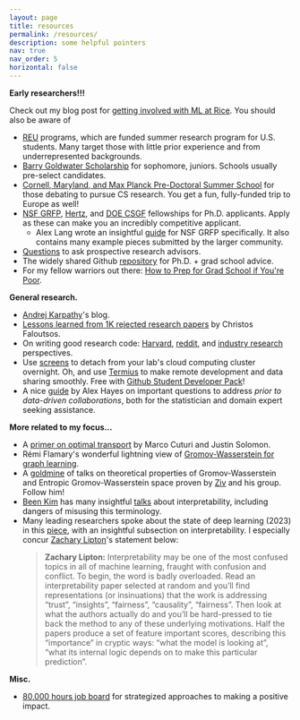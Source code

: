 ```yaml
---
layout: page
title: resources
permalink: /resources/
description: some helpful pointers
nav: true
nav_order: 5
horizontal: false
---
```


**Early researchers!!!**

Check out my blog post for [getting involved with ML at Rice](../blog/2023/ml-at-rice/). You should also be aware of
* [REU](https://www.nsf.gov/crssprgm/reu/) programs, which are funded summer research program for U.S. students. Many target those with little prior experience and from underrepresented backgrounds. 
* [Barry Goldwater Scholarship](https://goldwaterscholarship.gov/) for sophomore, juniors. Schools usually pre-select candidates. 
* [Cornell, Maryland, and Max Planck Pre-Doctoral Summer School](https://cmmrs.mpi-sws.org/) for those debating to pursue CS research. You get a fun, fully-funded trip to Europe as well! 
* [NSF GRFP](https://www.nsfgrfp.org/), [Hertz](https://www.hertzfoundation.org/hertz-fellows/), and [DOE CSGF](https://www.krellinst.org/csgf/) fellowships for Ph.D. applicants. Apply as these can make you an incredibly competitive applicant.
    * Alex Lang wrote an insightful [guide](https://www.alexhunterlang.com/nsf-fellowship) for NSF GRFP specifically. It also contains many example pieces submitted by the larger community. 
* [Questions](https://blog.ml.cmu.edu/2020/03/02/questions-to-ask-a-prospective-ph-d-advisor-on-visit-day-with-thorough-and-forthright-explanations/) to ask prospective research advisors. 
* The widely shared Github [repository](https://github.com/shaily99/advice#examples) for Ph.D. + grad school advice. 
* For my fellow warriors out there: [How to Prep for Grad School if You're Poor](https://docs.google.com/document/d/1WfoMVkEbsn03Xz0Q2_YQPlWy2YrS0m4R2vK2nsekvcQ/edit). 


**General research.** 
* [Andrej Karpathy](https://karpathy.ai/)'s blog. 
* [Lessons learned from 1K rejected research papers](https://www.cs.cmu.edu/~christos/MetaPaper/faloutsos_MetaPaper_1KR.pdf) by Christos Faloutsos. 
* On writing good research code: [Harvard](https://docs.google.com/document/d/1uvAbEhbgS_M-uDMTzmOWRlYxqCkogKRXdbKYYT98ooc/edit#heading=h.fmfv56no579j), [reddit](https://www.reddit.com/r/MachineLearning/comments/g133a3/r_what_is_your_ml_research_workflow/), and [industry research](https://www.moderndescartes.com/essays/research_code/) perspectives. 
* Use [screens](https://linuxize.com/post/how-to-use-linux-screen/) to detach from your lab's cloud computing cluster overnight. Oh, and use [Termius](https://termius.com/) to make remote development and data sharing smoothly. Free with [Github Student Developer Pack](https://education.github.com/pack)! 
* A nice [guide](https://www.alexpghayes.com/post/2023-12-20_getting-statistics-help/) by Alex Hayes on important questions to address *prior to data-driven collaborations*, both for the statistician and domain expert seeking assistance. 

**More related to my focus...** 
* A [primer on optimal transport](https://vimeo.com/248504509) by Marco Cuturi and Justin Solomon. 
* R&eacute;mi Flamary's wonderful lightning view of [Gromov-Wasserstein for graph learning](https://remi.flamary.com/pres/GW_OTML_2023.pdf). 
* A [goldmine](https://people.ece.cornell.edu/zivg/talks.html) of talks on theoretical properties of Gromov-Wasserstein and Entropic Gromov-Wasserstein space proven by [Ziv](https://people.ece.cornell.edu/zivg/index.html) and his group. Follow him! 
* [Been Kim](https://beenkim.github.io/) has many insightful [talks](https://docs.google.com/presentation/d/e/2PACX-1vT9niyHbIv29umb-p3jNHNvs0wpXwwnXvUdubiunV3J0N8O2E7cTrax4giBfPs-xDVnEdaHdN2Ui9Bd/embed?start=false&loop=false&delayms=60000&slide=id.p) about interpretability, including dangers of misusing this terminology. 
* Many leading researchers spoke about the state of deep learning (2023) in this [piece](https://arxiv.org/abs/2312.09323?fbclid=IwAR12LLw-g_3J9rlxEbTyrk9-JgDRbfl3jFy32V6jhzgeRKUThJgT14FZQlA), with an insightful subsection on interpretability. I especially concur [Zachary Lipton](https://www.zacharylipton.com/)'s statement below:
    > **Zachary Lipton:** Interpretability may be one of the most confused topics in all of machine learning, fraught with confusion and conflict. To begin, the word is badly overloaded. Read an interpretability paper selected at random and you’ll find representations (or insinuations) that the work is addressing “trust”, “insights”, “fairness”, “causality”, “fairness”. Then look at what the authors actually do and you’ll be hard-pressed to tie back the method to any of these underlying motivations. Half the papers produce a set of feature important scores, describing this “importance” in cryptic ways: “what the model is looking at”, “what its internal logic depends on to make this particular prediction”.

**Misc.**
* [80,000 hours job board](https://jobs.80000hours.org/) for strategized approaches to making a positive impact. 